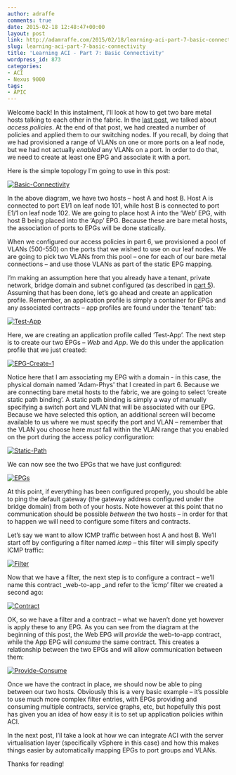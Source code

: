 ```yaml
---
author: adraffe
comments: true
date: 2015-02-18 12:48:47+00:00
layout: post
link: http://adamraffe.com/2015/02/18/learning-aci-part-7-basic-connectivity/
slug: learning-aci-part-7-basic-connectivity
title: 'Learning ACI - Part 7: Basic Connectivity'
wordpress_id: 873
categories:
- ACI
- Nexus 9000
tags:
- APIC
---
```


Welcome back! In this instalment, I'll look at how to get two bare metal hosts talking to each other in the fabric. In the [last post](http://adamraffe.com/2015/01/16/learning-aci-part-6-access-policies/), we talked about _access policies_. At the end of that post, we had created a number of policies and applied them to our switching nodes. If you recall, by doing that we had provisioned a range of VLANs on one or more ports on a leaf node, but we had not actually _enabled_ any VLANs on a port. In order to do that, we need to create at least one EPG and associate it with a port.

<!-- more -->

Here is the simple topology I'm going to use in this post:

[![Basic-Connectivity](https://adamraffe.files.wordpress.com/2015/02/basic-connectivity.jpg)](https://adamraffe.files.wordpress.com/2015/02/basic-connectivity.jpg)

In the above diagram, we have two hosts – host A and host B. Host A is connected to port E1/1 on leaf node 101, while host B is connected to port E1/1 on leaf node 102. We are going to place host A into the ‘Web’ EPG, with host B being placed into the ‘App’ EPG. Because these are bare metal hosts, the association of ports to EPGs will be done statically.

When we configured our access policies in part 6, we provisioned a pool of VLANs (500-550) on the ports that we wished to use on our leaf nodes. We are going to pick two VLANs from this pool – one for each of our bare metal connections – and use those VLANs as part of the static EPG mapping.

I’m making an assumption here that you already have a tenant, private network, bridge domain and subnet configured (as described in [part 5](http://adamraffe.com/2015/01/06/learning-aci-part-5-private-networks-bridge-domains-and-subnets/)). Assuming that has been done, let’s go ahead and create an application profile. Remember, an application profile is simply a container for EPGs and any associated contracts – app profiles are found under the ‘tenant’ tab:

[![Test-App](https://adamraffe.files.wordpress.com/2015/02/test-app.png)](https://adamraffe.files.wordpress.com/2015/02/test-app.png)

Here, we are creating an application profile called ‘Test-App’. The next step is to create our two EPGs – _Web_ and _App_. We do this under the application profile that we just created:

[![EPG-Create-1](https://adamraffe.files.wordpress.com/2015/02/epg-create-1.png)](https://adamraffe.files.wordpress.com/2015/02/epg-create-1.png)

Notice here that I am associating my EPG with a domain - in this case, the physical domain named 'Adam-Phys' that I created in part 6. Because we are connecting bare metal hosts to the fabric, we are going to select ‘create static path binding’. A static path binding is simply a way of manually specifying a switch port and VLAN that will be associated with our EPG. Because we have selected this option, an additional screen will become available to us where we must specify the port and VLAN – remember that the VLAN you choose here _must_ fall within the VLAN range that you enabled on the port during the access policy configuration:

[![Static-Path](https://adamraffe.files.wordpress.com/2015/02/static-path.png)](https://adamraffe.files.wordpress.com/2015/02/static-path.png)

We can now see the two EPGs that we have just configured:

[![EPGs](https://adamraffe.files.wordpress.com/2015/02/epgs.png)](https://adamraffe.files.wordpress.com/2015/02/epgs.png)

At this point, if everything has been configured properly, you should be able to ping the default gateway (the gateway address configured under the bridge domain) from both of your hosts. Note however at this point that no communication should be possible _between_ the two hosts – in order for that to happen we will need to configure some filters and contracts.

Let’s say we want to allow ICMP traffic between host A and host B. We’ll start off by configuring a filter named _icmp_ – this filter will simply specify ICMP traffic:

[![Filter](https://adamraffe.files.wordpress.com/2015/02/filter.png)](https://adamraffe.files.wordpress.com/2015/02/filter.png)

Now that we have a filter, the next step is to configure a contract – we’ll name this contract _web-to-app _and refer to the ‘icmp’ filter we created a second ago:

[![Contract](https://adamraffe.files.wordpress.com/2015/02/contract.png)](https://adamraffe.files.wordpress.com/2015/02/contract.png)

OK, so we have a filter and a contract – what we haven’t done yet however is apply these to any EPG. As you can see from the diagram at the beginning of this post, the Web EPG will _provide_ the web-to-app contract, while the App EPG will _consume_ the same contract. This creates a relationship between the two EPGs and will allow communication between them:

[![Provide-Consume](https://adamraffe.files.wordpress.com/2015/02/provide-consume.png)](https://adamraffe.files.wordpress.com/2015/02/provide-consume.png)

Once we have the contract in place, we should now be able to ping between our two hosts. Obviously this is a very basic example – it’s possible to use much more complex filter entries, with EPGs providing and consuming multiple contracts, service graphs, etc, but hopefully this post has given you an idea of how easy it is to set up application policies within ACI.

In the next post, I’ll take a look at how we can integrate ACI with the server virtualisation layer (specifically vSphere in this case) and how this makes things easier by automatically mapping EPGs to port groups and VLANs.

Thanks for reading!
